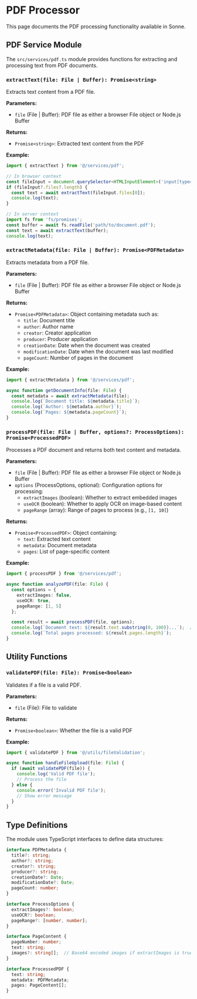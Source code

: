 # PDF Processor

This page documents the PDF processing functionality available in Sonne.

## PDF Service Module

The `src/services/pdf.ts` module provides functions for extracting and processing text from PDF documents.

### `extractText(file: File | Buffer): Promise<string>`

Extracts text content from a PDF file.

**Parameters:**

- `file` (File | Buffer): PDF file as either a browser File object or Node.js Buffer

**Returns:**

- `Promise<string>`: Extracted text content from the PDF

**Example:**

```typescript
import { extractText } from '@/services/pdf';

// In browser context
const fileInput = document.querySelector<HTMLInputElement>('input[type="file"]');
if (fileInput?.files?.length) {
  const text = await extractText(fileInput.files[0]);
  console.log(text);
}

// In server context
import fs from 'fs/promises';
const buffer = await fs.readFile('path/to/document.pdf');
const text = await extractText(buffer);
console.log(text);
```

### `extractMetadata(file: File | Buffer): Promise<PDFMetadata>`

Extracts metadata from a PDF file.

**Parameters:**

- `file` (File | Buffer): PDF file as either a browser File object or Node.js Buffer

**Returns:**

- `Promise<PDFMetadata>`: Object containing metadata such as:
  - `title`: Document title
  - `author`: Author name
  - `creator`: Creator application
  - `producer`: Producer application
  - `creationDate`: Date when the document was created
  - `modificationDate`: Date when the document was last modified
  - `pageCount`: Number of pages in the document

**Example:**

```typescript
import { extractMetadata } from '@/services/pdf';

async function getDocumentInfo(file: File) {
  const metadata = await extractMetadata(file);
  console.log(`Document title: ${metadata.title}`);
  console.log(`Author: ${metadata.author}`);
  console.log(`Pages: ${metadata.pageCount}`);
}
```

### `processPDF(file: File | Buffer, options?: ProcessOptions): Promise<ProcessedPDF>`

Processes a PDF document and returns both text content and metadata.

**Parameters:**

- `file` (File | Buffer): PDF file as either a browser File object or Node.js Buffer
- `options` (ProcessOptions, optional): Configuration options for processing:
  - `extractImages` (boolean): Whether to extract embedded images
  - `useOCR` (boolean): Whether to apply OCR on image-based content
  - `pageRange` (array): Range of pages to process (e.g., `[1, 10]`)

**Returns:**

- `Promise<ProcessedPDF>`: Object containing:
  - `text`: Extracted text content
  - `metadata`: Document metadata
  - `pages`: List of page-specific content

**Example:**

```typescript
import { processPDF } from '@/services/pdf';

async function analyzePDF(file: File) {
  const options = {
    extractImages: false,
    useOCR: true,
    pageRange: [1, 5]
  };

  const result = await processPDF(file, options);
  console.log(`Document text: ${result.text.substring(0, 100)}...`);  // First 100 chars
  console.log(`Total pages processed: ${result.pages.length}`);
}
```

## Utility Functions

### `validatePDF(file: File): Promise<boolean>`

Validates if a file is a valid PDF.

**Parameters:**

- `file` (File): File to validate

**Returns:**

- `Promise<boolean>`: Whether the file is a valid PDF

**Example:**

```typescript
import { validatePDF } from '@/utils/fileValidation';

async function handleFileUpload(file: File) {
  if (await validatePDF(file)) {
    console.log('Valid PDF file');
    // Process the file
  } else {
    console.error('Invalid PDF file');
    // Show error message
  }
}
```

## Type Definitions

The module uses TypeScript interfaces to define data structures:

```typescript
interface PDFMetadata {
  title?: string;
  author?: string;
  creator?: string;
  producer?: string;
  creationDate?: Date;
  modificationDate?: Date;
  pageCount: number;
}

interface ProcessOptions {
  extractImages?: boolean;
  useOCR?: boolean;
  pageRange?: [number, number];
}

interface PageContent {
  pageNumber: number;
  text: string;
  images?: string[];  // Base64 encoded images if extractImages is true
}

interface ProcessedPDF {
  text: string;
  metadata: PDFMetadata;
  pages: PageContent[];
}